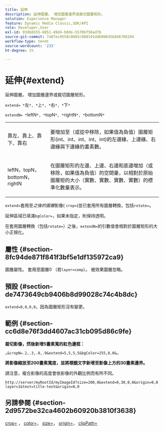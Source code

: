 ```yaml
---
title: 延伸
description: 延伸圖層。 增加圖層邊界或裁切圖層矩形。
solution: Experience Manager
feature: Dynamic Media Classic,SDK/API
role: Developer,User
exl-id: 03db6555-6851-49d4-b0de-5570bf56ad76
source-git-commit: 7a07ec9550c0685c908191dd6806d5b84678820d
workflow-type: tm+mt
source-wordcount: '233'
ht-degree: 1%

---
```


# 延伸{#extend}

延伸圖層。 增加圖層邊界或裁切圖層矩形。

`extend= *`左`*, *`上`*, *`右`*, *`下`*`

`extendN= *`leftN`*, *`topN`*, *`rightN`*, *`bottomN`*`

<table id="simpletable_1DCCD469712B423C8154630127DC5F54"> 
 <tr class="strow"> 
  <td class="stentry"> <p><span class="codeph"> <span class="varname">靠左、靠上、靠下、靠右</span></span> </p></td> 
  <td class="stentry"> <p>要增加至（或從中移除，如果值為負值）圖層矩形(int、int、int、int、int)的左邊緣、上邊緣、右邊緣與下邊緣的畫素數。 </p></td> 
 </tr> 
 <tr class="strow"> 
  <td class="stentry"> <p><span class="codeph"> <span class="varname"> leftN，topN，bottomN，rightN</span></span> </p></td> 
  <td class="stentry"> <p>在圖層矩形的左邊、上邊、右邊和底邊增加（或移除，如果值為負值）的空間量，以相對於原始圖層矩的大小（實數、實數、實數、實數）的標準化數量表示。 </p></td> 
 </tr> 
</table>

`extend=`套用至&#x200B;*之後的圖層*&#x200B;影像( `crop=`)並已套用所有圖層轉換，包括`rotate=`。

延伸區域已填滿`bgColor=`，如果未指定，則保持透明。

在套用圖層轉換（包括`rotate=`）之後，`extendN=`的引數值會相對於圖層矩形的大小正規化。

## 屬性 {#section-8fc94de871f841f3bf5e1df135972ca9}

圖層屬性。 套用至圖層0 （若`layer=comp`）。 被效果圖層忽略。

## 預設 {#section-de7473649cb9406b8d99028c74c4b8dc}

`extend=0,0,0,0`，因為圖層矩形沒有變更。

## 範例 {#section-cc6d8e76f3dd4607ac31cb095d86c9fe}

**裁切影像，然後新增5畫素寬的紅色邊框：**

`…&cropN=.2,.3,.8,.9&extend=5,5,5,5&bgColor=255,0,0&…`

**將影像縮放至200畫素寬度，並將標題文字新增至影像上方的30畫素邊界。**

請注意，複合影像的高度會依影像的外觀比例而有所不同。

`http://server/myRootId/myImageId?size=200,0&extend=0,30,0,0&origin=0,0 layer=1&text=title-text&origin=0,0`

## 另請參閱 {#section-2d9572be32ca4602b60920b3810f3638}

[crop=](../../../../../is-api/http-ref/image-serving-api-ref/c-http-protocol-reference/c-command-reference/r-crop.md#reference-6fd0f6399966446ab4425ce050572eab) ， [color=](/help/aem-is-ir-api/is-api/http-ref/image-serving-api-ref/c-http-protocol-reference/c-data-types/r-is-http-color.md)， [size=](../../../../../is-api/http-ref/image-serving-api-ref/c-http-protocol-reference/c-data-types/r-size.md#reference-04d383f32c7b4003bed9978cb854747b)， [origin=](../../../../../is-api/http-ref/image-serving-api-ref/c-http-protocol-reference/c-command-reference/r-origin.md#reference-e11c7ac06e2240cc884c3fec98f05138)， [clipPath=](../../../../../is-api/http-ref/image-serving-api-ref/c-http-protocol-reference/c-command-reference/r-clippath.md#reference-8139b1b52dc54749b51b109521ddf83d)
